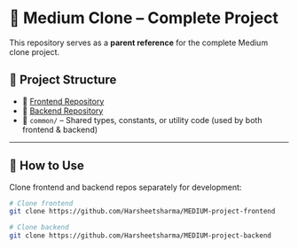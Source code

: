 # 📝 Medium Clone – Complete Project

This repository serves as a **parent reference** for the complete Medium clone project.

## 📁 Project Structure

- 🔗 [Frontend Repository](https://github.com/Harsheetsharma/MEDIUM-project-frontend)
- 🔗 [Backend Repository](https://github.com/Harsheetsharma/MEDIUM-project-backend)
- 📂 `common/` – Shared types, constants, or utility code (used by both frontend & backend)

---

## 🚀 How to Use

Clone frontend and backend repos separately for development:

```bash
# Clone frontend
git clone https://github.com/Harsheetsharma/MEDIUM-project-frontend

# Clone backend
git clone https://github.com/Harsheetsharma/MEDIUM-project-backend

